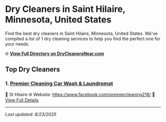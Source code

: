 # Dry Cleaners in Saint Hilaire, Minnesota, United States

Find the best dry cleaners in Saint Hilaire, Minnesota, United States. We've compiled a list of 1 dry cleaning services to help you find the perfect one for your needs.

🌐 **[View Full Directory on DryCleanersNear.com](https://drycleanersnear.com/city/US/Minnesota/Saint%20Hilaire)**

## Top Dry Cleaners

### 1. [Premier Cleaning Car Wash & Laundromat](https://drycleanersnear.com/dryCleaner/6882e5250559ff12261bf7ae/premier-cleaning-car-wash-laundromat)
📍 St Hilaire
🌐 Website: https://www.facebook.com/premiercleaning218/
🔗 [View Full Details](https://drycleanersnear.com/dryCleaner/6882e5250559ff12261bf7ae/premier-cleaning-car-wash-laundromat)


---

*Last updated: 8/23/2025*
